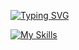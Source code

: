 [![Typing SVG](https://readme-typing-svg.demolab.com?font=Fira+Code&pause=1000&color=A531B4&random=false&width=435&lines=Programadora+Front+End+e+Mobile)](https://git.io/typing-svg)

[![My Skills](https://skillicons.dev/icons?i=instagram,linkedin,git,github,vscode,python,selenium,html,css,js,ts,react,nextjs,flask,vite&theme=light)](https://skillicons.dev)
